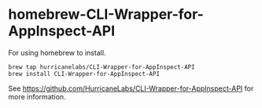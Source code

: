 # homebrew-CLI-Wrapper-for-AppInspect-API
For using homebrew to install.

```
brew tap hurricanelabs/CLI-Wrapper-for-AppInspect-API
brew install CLI-Wrapper-for-AppInspect-API
```

See https://github.com/HurricaneLabs/CLI-Wrapper-for-AppInspect-API for more information.
